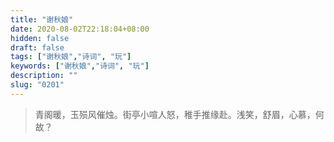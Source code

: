 ```yaml
---
title: "谢秋娘"
date: 2020-08-02T22:18:04+08:00
hidden: false
draft: false
tags: ["谢秋娘","诗词", "玩"]
keywords: ["谢秋娘","诗词", "玩"]
description: ""
slug: "0201"
---
```


> 青阁暖，玉殒风催烛。街亭小喧人怒，稚手推缘赴。浅笑，舒眉，心慕，何故？
<!--more-->